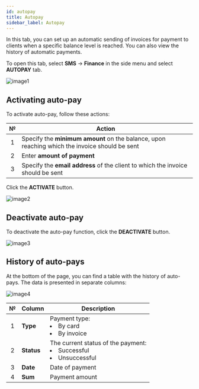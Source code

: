 ```yaml
---
id: autopay
title: Autopay
sidebar_label: Autopay
---
```


In this tab, you can set up an automatic sending of invoices for payment to clients when a specific balance level is reached. You can also view the history of automatic payments.

To open this tab, select **SMS** → **Finance** in the side menu and select **AUTOPAY** tab.

![image1](/img/en/client_finances_autopay/image1.png)

## Activating auto-pay

To activate auto-pay, follow these actions:

|  №  | Action |
| :-: | ------ |
| 1 | Specify the **minimum amount** on the balance, upon reaching which the invoice should be sent |
| 2 | Enter **amount of payment** |
| 3 | Specify the **email address** of the client to which the invoice should be sent |

Click the **ACTIVATE** button.

![image2](/img/en/client_finances_autopay/image2.png)

## Deactivate auto-pay

To deactivate the auto-pay function, click the **DEACTIVATE** button.

![image3](/img/en/client_finances_autopay/image3.png)

## History of auto-pays

At the bottom of the page, you can find a table with the history of auto-pays. The data is presented in separate columns:

![image4](/img/en/client_finances_autopay/image4.png)

|  №  | Column | Description |
| :-: | ------ | ----------- |
| 1 | **Type** | Payment type: <li>By card</li><li>By invoice</li> |
| 2 | **Status** | The current status of the payment: <li>Successful</li><li>Unsuccessful</li> |
| 3 | **Date** | Date of payment |
| 4 | **Sum** | Payment amount |
